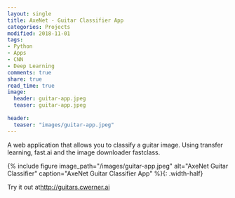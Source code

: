 ```yaml
---
layout: single
title: AxeNet - Guitar Classifier App
categories: Projects
modified: 2018-11-01
tags: 
- Python
- Apps
- CNN
- Deep Learning
comments: true
share: true
read_time: true
image:
  header: guitar-app.jpeg
  teaser: guitar-app.jpeg
  
header:
  teaser: "images/guitar-app.jpeg"
---
```


A web application that allows you to classify a guitar image. Using transfer learning, fast.ai and the image downloader fastclass.

{%
include figure 
image_path="/images/guitar-app.jpeg" 
alt="AxeNet Guitar Classifier" 
caption="AxeNet Guitar Classifier App"
%}{: .width-half}

Try it out at<a href="http://guitars.cwerner.ai">http://guitars.cwerner.ai</a>